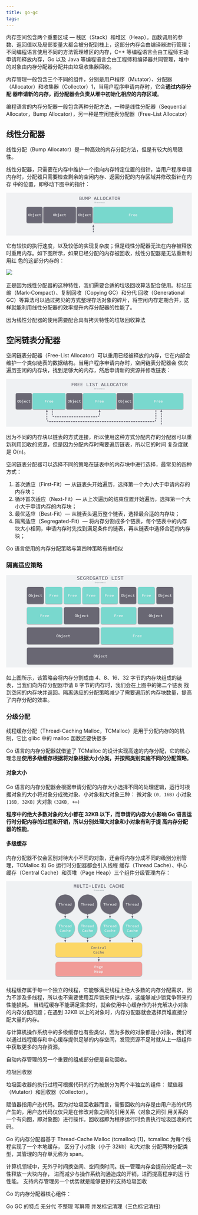 ```yaml
---
title: go-gc
tags:
---
```


内存空间包含两个重要区域 — 栈区（Stack）和堆区（Heap）。函数调用的参数、返回值以及局部变量大都会被分配到栈上，这部分内存会由编译器进行管理；
不同编程语言使用不同的方法管理堆区的内存，C++ 等编程语言会由工程师主动申请和释放内存，Go 以及 Java 等编程语言会由工程师和编译器共同管理，堆中
的对象由内存分配器分配并由垃圾收集器回收。

内存管理一般包含三个不同的组件，分别是用户程序（Mutator）、分配器（Allocator）和收集器（Collector）1，当用户程序申请内存时，它会**通过内存分配
器申请新的内存，而分配器会负责从堆中初始化相应的内存区域**。

编程语言的内存分配器一般包含两种分配方法，一种是线性分配器（Sequential Allocator，Bump Allocator），另一种是空闲链表分配器（Free-List Allocator）


## 线性分配器
线性分配（Bump Allocator）是一种高效的内存分配方法，但是有较大的局限性。

线性分配器，只需要在内存中维护一个指向内存特定位置的指针，当用户程序申请内存时，分配器只需要检查剩余的空闲内存、返回分配的内存区域并修改指针在内存
中的位置，即移动下图中的指针：

![](../images/go-gc/linear-allocation.jpg)


它有较快的执行速度，以及较低的实现复杂度；但是线性分配器无法在内存被释放时重用内存。如下图所示，如果已经分配的内存被回收，线性分配器是无法重新利用红
色的这部分内存的：

![](../images/go-gc/linear-allocation2.jpg)

正是因为线性分配器的这种特性，我们需要合适的垃圾回收算法配合使用。标记压缩（Mark-Compact）、复制回收（Copying GC）和分代
回收（Generational GC）等算法可以通过拷贝的方式整理存活对象的碎片，将空闲内存定期合并，这样就能利用线性分配器的效率提升内存分配器的性能了。

因为线性分配器的使用需要配合具有拷贝特性的垃圾回收算法


## 空闲链表分配器


空闲链表分配器（Free-List Allocator）可以重用已经被释放的内存，它在内部会维护一个类似链表的数据结构。当用户程序申请内存时，空闲链表分配器会
依次遍历空闲的内存块，找到足够大的内存，然后申请新的资源并修改链表：

![](../images/go-gc/free-list-alloctions.png)

因为不同的内存块以链表的方式连接，所以使用这种方式分配内存的分配器可以重新利用回收的资源，但是因为分配内存时需要遍历链表，所以它的时间
复杂度就是 O(n)。

空闲链表分配器可以选择不同的策略在链表中的内存块中进行选择，最常见的四种方式：
1. 首次适应（First-Fit）— 从链表头开始遍历，选择第一个大小大于申请内存的内存块；
2. 循环首次适应（Next-Fit）— 从上次遍历的结束位置开始遍历，选择第一个大小大于申请内存的内存块；
3. 最优适应（Best-Fit）— 从链表头遍历整个链表，选择最合适的内存块；
4. 隔离适应（Segregated-Fit）— 将内存分割成多个链表，每个链表中的内存块大小相同，申请内存时先找到满足条件的链表，再从链表中选择合适的内存块；

Go 语言使用的内存分配策略与第四种策略有些相似


### 隔离适应策略
![](../images/go-gc/segregated-fit.png)

如上图所示，该策略会将内存分割成由 4、8、16、32 字节的内存块组成的链表，当我们向内存分配器申请 8 字节的内存时，我们会在上图中的第二个链表
找到空闲的内存块并返回。隔离适应的分配策略减少了需要遍历的内存块数量，提高了内存分配的效率。


### 分级分配
线程缓存分配（Thread-Caching Malloc，TCMalloc）是用于分配内存的的机制，它比 glibc 中的 malloc 函数还要快很多

Go 语言的内存分配器就借鉴了 TCMalloc 的设计实现高速的内存分配，它的核心理念是**使用多级缓存根据将对象根据大小分类，并按照类别实施不同的分配策略**。


#### 对象大小
Go 语言的内存分配器会根据申请分配的内存大小选择不同的处理逻辑，运行时根据对象的大小将对象分成微对象、小对象和大对象三种：
微对象	`(0, 16B)`
小对象	`[16B, 32KB]`
大对象	`(32KB, +∞)`


**程序中的绝大多数对象的大小都在 32KB 以下，而申请的内存大小影响 Go 语言运行时分配内存的过程和开销，所以分别处理大对象和小对象有利于提
高内存分配器的性能**。

#### 多级缓存
内存分配器不仅会区别对待大小不同的对象，还会将内存分成不同的级别分别管理，TCMalloc 和 Go 运行时分配器都会引入线程
缓存（Thread Cache）、中心缓存（Central Cache）和页堆（Page Heap）三个组件分级管理内存：

![](../images/go-gc/multi-level.png)


线程缓存属于每一个独立的线程，它能够满足线程上绝大多数的内存分配需求，因为不涉及多线程，所以也不需要使用互斥锁来保护内存，这能够减少锁竞争带来的性能损耗。
当线程缓存不能满足需求时，就会使用中心缓存作为补充解决小对象的内存分配问题；在遇到 32KB 以上的对象时，内存分配器就会选择页堆直接分配大量的内存。


与计算机操作系统中的多级缓存也有些类似，因为多数的对象都是小对象，我们可以通过线程缓存和中心缓存提供足够的内存空间，发现资源不足时就从上一级组件中获取更多的内存资源。










自动内存管理的另一个重要的组成部分便是自动回收。

垃圾回收器
 
垃圾回收器的执行过程可根据代码的行为被划分为两个半独立的组件： 赋值器（Mutator）和回收器（Collector）。
 
赋值器指用户态代码。因为对垃圾回收器而言，需要回收的内存是由用户态的代码产生的，用户态代码仅仅只是在修改对象之间的引用关系（对象之间引
用关系的一个有向图，即对象图）进行操作。回收器即为程序运行时负责执行垃圾回收的代码。
 
Go 的内存分配器基于 Thread-Cache Malloc (tcmalloc) [1]，tcmalloc 为每个线程实现了一个本地缓存， 区分了小对象（小于 32kb）和大对象
分配两种分配类型，其管理的内存单元称为 span。 

计算机领域中，无外乎时间换空间、空间换时间。统一管理内存会提前分配或一次性释放一大块内存， 进而减少与操作系统沟通造成的开销，进而提高程序的运
行性能。 支持内存管理另一个优势就是能够更好的支持垃圾回收

Go 的内存分配器核心组件：

Go GC 的特点 无分代 不整理 写屏障 并发标记清理（三色标记清扫）